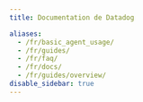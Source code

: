```yaml
---
title: Documentation de Datadog

aliases:
  - /fr/basic_agent_usage/
  - /fr/guides/
  - /fr/faq/
  - /fr/docs/
  - /fr/guides/overview/
disable_sidebar: true
---
```

